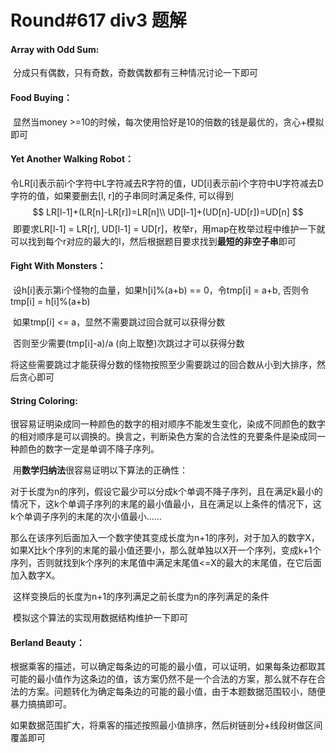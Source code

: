 # Round#617 div3 题解

#### Array with Odd Sum:

​	分成只有偶数，只有奇数，奇数偶数都有三种情况讨论一下即可

#### Food Buying：

​	显然当money >=10的时候，每次使用恰好是10的倍数的钱是最优的，贪心+模拟即可

#### Yet Another Walking Robot：

​	令LR[i]表示前i个字符中L字符减去R字符的值，UD[i]表示前i个字符中U字符减去D字符的值，如果要删去[l, r]的子串同时满足条件, 可以得到
$$
LR[l-1]+(LR[n]-LR[r])=LR[n]\\
UD[l-1]+(UD[n]-UD[r])=UD[n]
$$
​	即要求LR[l-1] = LR[r], UD[l-1] = UD[r]，枚举r，用map在枚举过程中维护一下就可以找到每个r对应的最大的l，然后根据题目要求找到**最短的非空子串**即可

#### Fight With Monsters：

​	设h[i]表示第i个怪物的血量，如果h[i]%(a+b) == 0，令tmp[i] = a+b, 否则令tmp[i] = h[i]%(a+b)

​	如果tmp[i] <= a，显然不需要跳过回合就可以获得分数

​	否则至少需要(tmp[i]-a)/a (向上取整)次跳过才可以获得分数

​	将这些需要跳过才能获得分数的怪物按照至少需要跳过的回合数从小到大排序，然后贪心即可

#### String Coloring:

​	很容易证明染成同一种颜色的数字的相对顺序不能发生变化，染成不同颜色的数字的相对顺序是可以调换的。换言之，判断染色方案的合法性的充要条件是染成同一种颜色的数字一定是单调不降子序列。

​	用**数学归纳法**很容易证明以下算法的正确性：

​			对于长度为n的序列，假设它最少可以分成k个单调不降子序列，且在满足k最小的情况下，这k个单调子序列的末尾的最小值最小，且在满足以上条件的情况下，这k个单调子序列的末尾的次小值最小……

​			那么在该序列后面加入一个数字使其变成长度为n+1的序列，对于加入的数字X，如果X比k个序列的末尾的最小值还要小，那么就单独以X开一个序列，变成k+1个序列，否则就找到k个序列的末尾值中满足末尾值<=X的最大的末尾值，在它后面加入数字X。

​			这样变换后的长度为n+1的序列满足之前长度为n的序列满足的条件

​	模拟这个算法的实现用数据结构维护一下即可

#### Berland Beauty：

​	根据乘客的描述，可以确定每条边的可能的最小值，可以证明，如果每条边都取其可能的最小值作为这条边的值，该方案仍然不是一个合法的方案，那么就不存在合法的方案。问题转化为确定每条边的可能的最小值，由于本题数据范围较小，随便暴力搞搞即可。

​	如果数据范围扩大，将乘客的描述按照最小值排序，然后树链剖分+线段树做区间覆盖即可

​	